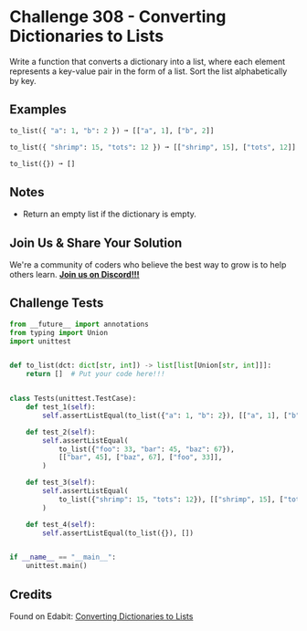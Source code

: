 # Challenge 308 - Converting Dictionaries to Lists

Write a function that converts a dictionary into a list, where each element represents a key-value pair in the form of a list. Sort the list alphabetically by key.

## Examples
```python
to_list({ "a": 1, "b": 2 }) ➞ [["a", 1], ["b", 2]]

to_list({ "shrimp": 15, "tots": 12 }) ➞ [["shrimp", 15], ["tots", 12]]

to_list({}) ➞ []
```
## Notes

- Return an empty list if the dictionary is empty.

## Join Us & Share Your Solution

We're a community of coders who believe the best way to grow is to help others learn. **[Join us on Discord!!!]("https"://discord.gg/sfHykntuGy)**

## Challenge Tests
```python
from __future__ import annotations
from typing import Union
import unittest


def to_list(dct: dict[str, int]) -> list[list[Union[str, int]]]:
    return []  # Put your code here!!!


class Tests(unittest.TestCase):
    def test_1(self):
        self.assertListEqual(to_list({"a": 1, "b": 2}), [["a", 1], ["b", 2]])

    def test_2(self):
        self.assertListEqual(
            to_list({"foo": 33, "bar": 45, "baz": 67}),
            [["bar", 45], ["baz", 67], ["foo", 33]],
        )

    def test_3(self):
        self.assertListEqual(
            to_list({"shrimp": 15, "tots": 12}), [["shrimp", 15], ["tots", 12]]
        )

    def test_4(self):
        self.assertListEqual(to_list({}), [])


if __name__ == "__main__":
    unittest.main()
```
## Credits

Found on Edabit: [Converting Dictionaries to Lists](https://edabit.com/challenge/PgsQAdNvsEAkese8X)
